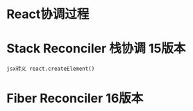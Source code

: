 # React协调过程

# Stack Reconciler 栈协调 15版本
```
jsx转义 react.createElement()
```
# Fiber Reconciler 16版本
